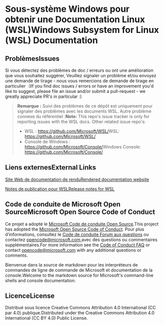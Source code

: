 # <a name="windows-subsystem-for-linux-wsl-documentation"></a><span data-ttu-id="f619a-101">Sous-système Windows pour obtenir une Documentation Linux (WSL)</span><span class="sxs-lookup"><span data-stu-id="f619a-101">Windows Subsystem for Linux (WSL) Documentation</span></span>

## <a name="issues"></a><span data-ttu-id="f619a-102">Problèmes</span><span class="sxs-lookup"><span data-stu-id="f619a-102">Issues</span></span>
<span data-ttu-id="f619a-103">Si vous détectez des problèmes de doc / erreurs ou ont une amélioration que vous souhaitez suggérer, Veuillez signaler un problème et/ou envoyez une demande de tirage - nous vous remercions de demande de tirage en particulier  :)</span><span class="sxs-lookup"><span data-stu-id="f619a-103">If you find doc issues / errors or have an improvement you'd like to suggest, please file an issue and/or submit a pull-request - we greatly appreciate PR's in particular :)</span></span>

> <span data-ttu-id="f619a-104">**Remarque :** Suivi des problèmes de ce dépôt est uniquement pour signaler des problèmes avec les documents WSL. Autre problème connexe du référentiel :</span><span class="sxs-lookup"><span data-stu-id="f619a-104">**Note:** This repo's issue tracker is only for reporting issues with the WSL docs. Other related issue repo's:</span></span>
> * <span data-ttu-id="f619a-105">WSL : https://github.com/Microsoft/WSL/</span><span class="sxs-lookup"><span data-stu-id="f619a-105">WSL: https://github.com/Microsoft/WSL/</span></span>
> * <span data-ttu-id="f619a-106">Console de Windows : https://github.com/Microsoft/Console/</span><span class="sxs-lookup"><span data-stu-id="f619a-106">Windows Console: https://github.com/Microsoft/Console/</span></span>

## <a name="external-links"></a><span data-ttu-id="f619a-107">Liens externes</span><span class="sxs-lookup"><span data-stu-id="f619a-107">External Links</span></span>

[<span data-ttu-id="f619a-108">Site Web de documentation de rendu</span><span class="sxs-lookup"><span data-stu-id="f619a-108">Rendered documentation website</span></span>](https://docs.microsoft.com/windows/wsl/) 

[<span data-ttu-id="f619a-109">Notes de publication pour WSL</span><span class="sxs-lookup"><span data-stu-id="f619a-109">Release notes for WSL</span></span>](https://docs.microsoft.com/en-us/windows/wsl/release-notes)

## <a name="microsoft-open-source-code-of-conduct"></a><span data-ttu-id="f619a-110">Code de conduite de Microsoft Open Source</span><span class="sxs-lookup"><span data-stu-id="f619a-110">Microsoft Open Source Code of Conduct</span></span>

<span data-ttu-id="f619a-111">Ce projet a adopté le [Microsoft Code de conduite Open Source](https://opensource.microsoft.com/codeofconduct/).</span><span class="sxs-lookup"><span data-stu-id="f619a-111">This project has adopted the [Microsoft Open Source Code of Conduct](https://opensource.microsoft.com/codeofconduct/).</span></span>
<span data-ttu-id="f619a-112">Pour plus d’informations, consultez le [Code de conduite Forum aux questions](https://opensource.microsoft.com/codeofconduct/faq/) ou contactez [ opencode@microsoft.com ](mailto:opencode@microsoft.com) avec des questions ou commentaires supplémentaires.</span><span class="sxs-lookup"><span data-stu-id="f619a-112">For more information see the [Code of Conduct FAQ](https://opensource.microsoft.com/codeofconduct/faq/) or contact [opencode@microsoft.com](mailto:opencode@microsoft.com) with any additional questions or comments.</span></span>

<span data-ttu-id="f619a-113">Bienvenue dans la source de markdown pour les interpréteurs de commandes de ligne de commande de Microsoft et documentation de la console.</span><span class="sxs-lookup"><span data-stu-id="f619a-113">Welcome to the markdown source for Microsoft's command-line shells and console documentation.</span></span>

## <a name="license"></a><span data-ttu-id="f619a-114">Licence</span><span class="sxs-lookup"><span data-stu-id="f619a-114">License</span></span>
<span data-ttu-id="f619a-115">Distribué sous licence Creative Commons Attribution 4.0 International (CC par 4.0) publique.</span><span class="sxs-lookup"><span data-stu-id="f619a-115">Distributed under the Creative Commons Attribution 4.0 International (CC BY 4.0) Public License.</span></span>
